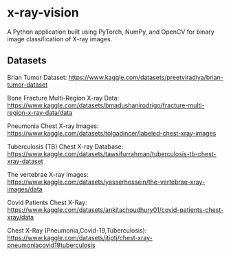 # x-ray-vision
A Python application built using PyTorch, NumPy, and OpenCV for binary image classification of X-ray images.


## Datasets

Brian Tumor Dataset: https://www.kaggle.com/datasets/preetviradiya/brian-tumor-dataset

Bone Fracture Multi-Region X-ray Data: https://www.kaggle.com/datasets/bmadushanirodrigo/fracture-multi-region-x-ray-data/data

Pneumonia Chest X-ray Images: https://www.kaggle.com/datasets/tolgadincer/labeled-chest-xray-images

Tuberculosis (TB) Chest X-ray Database: https://www.kaggle.com/datasets/tawsifurrahman/tuberculosis-tb-chest-xray-dataset

The vertebrae X-ray images: https://www.kaggle.com/datasets/yasserhessein/the-vertebrae-xray-images/data

Covid Patients Chest X-Ray: https://www.kaggle.com/datasets/ankitachoudhury01/covid-patients-chest-xray/data

Chest X-Ray (Pneumonia,Covid-19,Tuberculosis): https://www.kaggle.com/datasets/jtiptj/chest-xray-pneumoniacovid19tuberculosis



